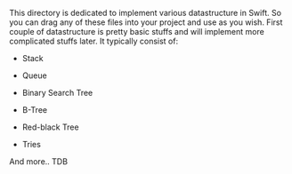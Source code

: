 This directory is dedicated to implement various datastructure in Swift.
So you can drag any of these files into your project and use as you wish.
First couple of datastructure is pretty basic stuffs and will implement more
complicated stuffs later. It typically consist of:

* Stack
* Queue
* Binary Search Tree

* B-Tree
* Red-black Tree
* Tries

And more.. TDB
